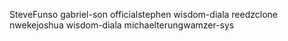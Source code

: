 SteveFunso
gabriel-son
officialstephen
wisdom-diala
reedzclone
nwekejoshua
wisdom-diala
michaelterungwamzer-sys
